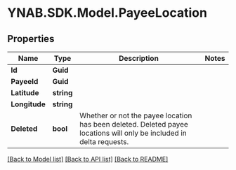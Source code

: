 # YNAB.SDK.Model.PayeeLocation

## Properties

Name | Type | Description | Notes
------------ | ------------- | ------------- | -------------
**Id** | **Guid** |  | 
**PayeeId** | **Guid** |  | 
**Latitude** | **string** |  | 
**Longitude** | **string** |  | 
**Deleted** | **bool** | Whether or not the payee location has been deleted.  Deleted payee locations will only be included in delta requests. | 

[[Back to Model list]](../README.md#documentation-for-models) [[Back to API list]](../README.md#documentation-for-api-endpoints) [[Back to README]](../README.md)

